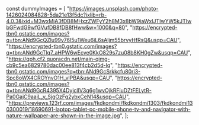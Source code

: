 const dummyImages = [
"https://images.unsplash.com/photo-1426024084828-5da21e13f5dc?ixlib=rb-4.0.3&ixid=M3wxMjA3fDB8MHxzZWFyY2h8M3x8bW9iaWxlJTIwYW5kJTIwbGFwdG9wfGVufDB8fDB8fHww&w=1000&q=80",
"https://encrypted-tbn0.gstatic.com/images?q=tbn:ANd9GcQZlu99v76I5u1Weu6iL6sAljm55brvyHfRsQ&usqp=CAU",
"https://encrypted-tbn0.gstatic.com/images?q=tbn:ANd9GcTlq7_aHPW6wEcve0KkO829s7zu08b8KH0gZw&usqp=CAU",
"https://qph.cf2.quoracdn.net/main-qimg-cb9c5ea6829780dac00ee813f4cb2d5d-lq",
"https://encrypted-tbn0.gstatic.com/images?q=tbn:ANd9GcSrkkcfu80ri3-Spc8oWX4CROYnvO1H_vlPBA&usqp=CAU",
"https://encrypted-tbn0.gstatic.com/images?q=tbn:ANd9GcR4395X4DyjclIV3q6g1wvOjkRFiuDZtFELytR-Pa0GajC9aaiL_y_SjgOzFg2ybxCeN14&usqp=CAU",
"https://previews.123rf.com/images/fkdkondmi/fkdkondmi1303/fkdkondmi130300019/18690691-laptop-tablet-pc-mobile-phone-tv-and-navigator-with-nature-wallpaper-are-shown-in-the-image.jpg",
];
